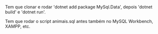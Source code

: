 Tem que clonar e rodar 'dotnet add package MySql.Data', depois 'dotnet build' e 'dotnet run'.

Tem que rodar o script animais.sql antes também no MySQL Workbench, XAMPP, etc.
